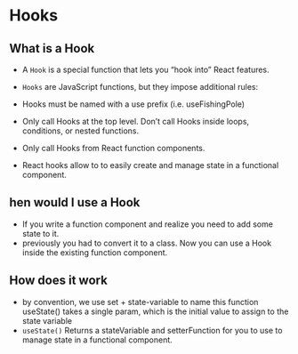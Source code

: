 # Hooks

## What is a Hook

- A `Hook` is a special function that lets you “hook into” React features.
- `Hooks` are JavaScript functions, but they impose additional rules:

- Hooks must be named with a use prefix (i.e. useFishingPole)
- Only call Hooks at the top level. Don’t call Hooks inside loops, conditions, or nested functions.
- Only call Hooks from React function components.

- React hooks allow to to easily create and manage state in a functional component.

## hen would I use a Hook

- If you write a function component and realize you need to add some state to it.
- previously you had to convert it to a class. Now you can use a Hook inside the existing function component.

## How does it work

- by convention, we use set + state-variable to name this function useState() takes a single param, which is the initial value to assign to the state variable
- `useState()` Returns a stateVariable and setterFunction for you to use to manage state in a functional component.

